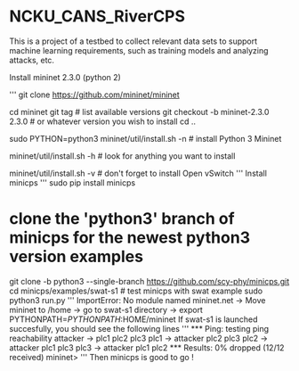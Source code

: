 # NCKU_CANS_RiverCPS
This is a project of a testbed to collect relevant data sets to support machine learning requirements, such as training models and analyzing attacks, etc.

Install mininet 2.3.0 (python 2)

'''
git clone https://github.com/mininet/mininet

cd mininet
git tag  # list available versions
git checkout -b mininet-2.3.0 2.3.0  # or whatever version you wish to install
cd ..

sudo PYTHON=python3 mininet/util/install.sh -n   # install Python 3 Mininet

mininet/util/install.sh -h # look for anything you want to install

mininet/util/install.sh -v # don't forget to install Open vSwitch
'''
Install minicps
'''
sudo pip install minicps
# clone the 'python3' branch of minicps for the newest python3 version examples
git clone -b python3 --single-branch https://github.com/scy-phy/minicps.git 
cd minicps/examples/swat-s1 # test minicps with swat example
sudo python3 run.py
'''
ImportError: No module named mininet.net 
-> Move mininet to /home -> go to swat-s1 directory -> export PYTHONPATH=$PYTHONPATH:$HOME/mininet
If swat-s1 is launched succesfully, you should see the following lines
'''
*** Ping: testing ping reachability
attacker -> plc1 plc2 plc3 
plc1 -> attacker plc2 plc3 
plc2 -> attacker plc1 plc3 
plc3 -> attacker plc1 plc2 
*** Results: 0% dropped (12/12 received)
mininet> 
'''
Then minicps is good to go !
